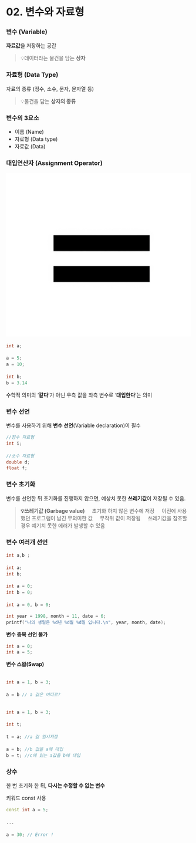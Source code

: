 # 02. 변수와 자료형

### 변수 (Variable)

**자료값**을 저장하는 공간 


>💡데이터라는 물건을 담는 **상자**



### 자료형 (Data Type)

자료의 종류 (정수, 소수, 문자, 문자열 등)


>💡물건을 담는 **상자의 종류**



### 변수의 3요소

- 이름 (Name)
- 자료형 (Data type)
- 자료값 (Data)

### **대입연산자 (Assignment Operator)**

![02-01.png](02-01.png)

```cpp
int a; 

a = 5; 
a = 10;

int b;
b = 3.14 

```

수학적 의미의 ‘**같다**’가 아닌 우측 값을 좌측 변수로 ‘**대입한다**’는 의미

### 변수 선언

변수를 사용하기 위해 **변수 선언**(Variable declaration)이 필수

```cpp
//정수 자료형
int i;

//소수 자료형
double d;
float f;

```

### 변수 초기화

변수를 선언한 뒤 초기화를 진행하지 않으면, 예상치 못한 **쓰레기값**이 저장될 수 있음.

<aside>

>**💡쓰레기값 (Garbage value)**
&nbsp;&nbsp;&nbsp;&nbsp;초기화 하지 않은 변수에 저장
&nbsp;&nbsp;&nbsp;&nbsp;이전에 사용했던 프로그램이 남긴 무의미한 값
&nbsp;&nbsp;&nbsp;&nbsp;무작위 값이 저장됨
&nbsp;&nbsp;&nbsp;&nbsp;쓰레기값을 참조할 경우 예기치 못한 에러가 발생할 수 있음

</aside>

### 변수 여러개 선언

```cpp
int a,b ;

int a; 
int b;

int a = 0; 
int b = 0;

int a = 0, b = 0;

```

```c
int year = 1998, month = 11, date = 6;
printf("나의 생일은 %d년 %d월 %d일 입니다.\n", year, month, date);
```

**변수 중복 선언 불가**

```c
int a = 0;
int a = 5;
```

**변수 스왑(Swap)**

```c

int a = 1, b = 3;

a = b // a 값은 어디로?

```

```c

int a = 1, b = 3;

int t;

t = a; //a 값 임시저장

a = b; //b 값을 a에 대입
b = t; //c에 있는 a값을 b에 대입
```

### 상수

한 번 초기화 한 뒤, **다시는 수정할 수 없는 변수**

키워드 const 사용

```cpp
const int a = 5;

...

a = 30; // Error !
```